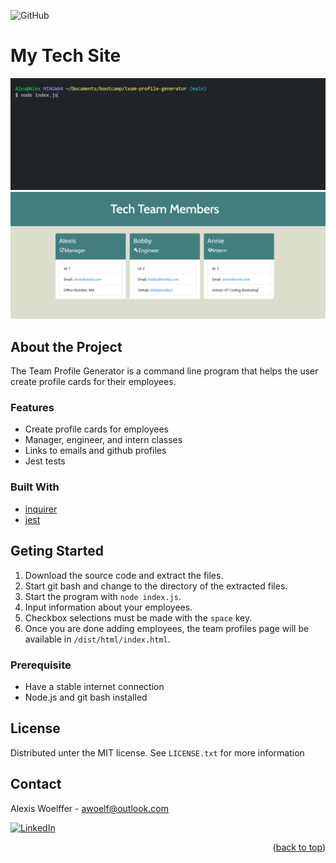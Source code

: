 <a id="readme-top"></a>
![GitHub](https://img.shields.io/github/license/awoelf/team-profile-generator)

# My Tech Site

![screen-gif](/assets/team-profile-generator.gif)
![image](/assets/team-profile-generator.png)

## About the Project

The Team Profile Generator is a command line program that helps the user create profile cards for their employees.


### Features

* Create profile cards for employees
* Manager, engineer, and intern classes
* Links to emails and github profiles
* Jest tests

### Built With
* [inquirer](https://www.npmjs.com/package/inquirer)
* [jest](https://www.npmjs.com/package/jest)

## Geting Started

1. Download the source code and extract the files.
2. Start git bash and change to the directory of the extracted files.
3. Start the program with `node index.js`.
4. Input information about your employees.
5. Checkbox selections must be made with the `space` key.
6. Once you are done adding employees, the team profiles page will be available in `/dist/html/index.html`.

### Prerequisite

* Have a stable internet connection 
* Node.js and git bash installed

## License

Distributed unter the MIT license. See `LICENSE.txt` for more information

## Contact

Alexis Woelffer - [awoelf@outlook.com](mailto:awoelf@outlook.com)

[![LinkedIn][linkedin-shield]][linkedin-url]

<!-- Links and images -->

[linkedin-shield]: https://img.shields.io/badge/-LinkedIn-black.svg?style=for-the-badge&logo=linkedin&colorB=555
[linkedin-url]: https://linkedin.com/in/alexis-w-dev

<p align="right">(<a href="#readme-top">back to top</a>)</p>
